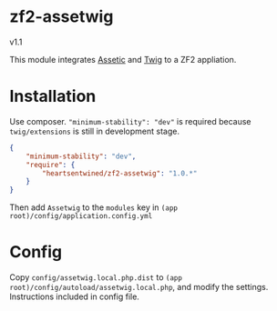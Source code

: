 # zf2-assetwig

v1.1

This module integrates [Assetic](https://github.com/kriswallsmith/assetic) and [Twig](http://twig.sensiolabs.org/) to a ZF2 appliation.

# Installation

Use composer. `"minimum-stability": "dev"` is required because `twig/extensions` is still in development stage.

```json
{
    "minimum-stability": "dev",
    "require": {
        "heartsentwined/zf2-assetwig": "1.0.*"
    }
}
```

Then add `Assetwig` to the `modules` key in `(app root)/config/application.config.yml`

# Config

Copy `config/assetwig.local.php.dist` to `(app root)/config/autoload/assetwig.local.php`, and modify the settings. Instructions included in config file.

